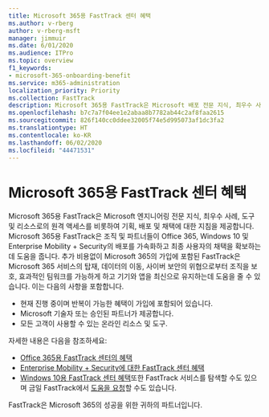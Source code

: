 ```yaml
---
title: Microsoft 365용 FastTrack 센터 혜택
ms.author: v-rberg
author: v-rberg-msft
manager: jimmuir
ms.date: 6/01/2020
ms.audience: ITPro
ms.topic: overview
f1_keywords:
- microsoft-365-onboarding-benefit
ms.service: m365-administration
localization_priority: Priority
ms.collection: FastTrack
description: Microsoft 365용 FastTrack은 Microsoft 배포 전문 지식, 최우수 사례, 도구 및 리소스로의 원격 액세스를 비롯하여 기획, 배포 및 채택에 대한 지침을 제공합니다.   Microsoft 365용 FastTrack은 조직 및 파트너들이 Office 365, Windows 10 및 Enterprise Mobility + Security의 배포를 가속화하고 최종 사용자의 채택을 확보하는데 도움을 줍니다.
ms.openlocfilehash: b7c7a7f04ee1e2abaa8b7782ab44c2af8faa2615
ms.sourcegitcommit: 826f140cc0ddee32005f74e5d995073af1dc3fa2
ms.translationtype: HT
ms.contentlocale: ko-KR
ms.lasthandoff: 06/02/2020
ms.locfileid: "44471531"
---
```

# <a name="fasttrack-center-benefit-for-microsoft-365"></a>Microsoft 365용 FastTrack 센터 혜택

Microsoft 365용 FastTrack은 Microsoft 엔지니어링 전문 지식, 최우수 사례, 도구 및 리소스로의 원격 액세스를 비롯하여 기획, 배포 및 채택에 대한 지침을 제공합니다.   Microsoft 365용 FastTrack은 조직 및 파트너들이 Office 365, Windows 10 및 Enterprise Mobility + Security의 배포를 가속화하고 최종 사용자의 채택을 확보하는데 도움을 줍니다. 추가 비용없이 Microsoft 365의 가입에 포함된 FastTrack은 Microsoft 365 서비스의 탑재, 데이터의 이동, 사이버 보안의 위협으로부터 조직을 보호, 효과적인 팀워크를 가능하게 하고 기기와 앱을 최신으로 유지하는데 도움을 줄 수 있습니다. 이는 다음의 사항을 포함합니다.

- 현재 진행 중이며 반복이 가능한 혜택이 가입에 포함되어 있습니다.
- Microsoft 기술자 또는 승인된 파트너가 제공합니다.
- 모든 고객이 사용할 수 있는 온라인 리소스 및 도구.
  
자세한 내용은 다음을 참조하세요:

- [Office 365용 FastTrack 센터의 혜택](O365-fasttrack-benefit-for-office-365.md) 
- [Enterprise Mobility + Security에 대한 FastTrack 센터 혜택](EMS-fasttrack-benefit-for-EMS.md)
- [Windows 10용 FastTrack 센터 혜택](Win-10-fasttrack-benefit-for-Windows-10.md)또한 FastTrack 서비스를 탐색할 수도 있으며 금일 FastTrack에서 [도움을 요청](https://go.microsoft.com/fwlink/p/?LinkId=2003903)할 수도 있습니다.

FastTrack은 Microsoft 365의 성공을 위한 귀하의 파트너입니다.
  